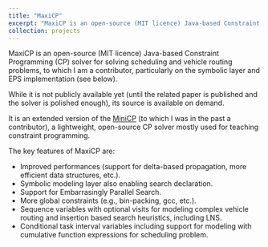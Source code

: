 ```yaml
---
title: "MaxiCP"
excerpt: "MaxiCP is an open-source (MIT licence) Java-based Constraint Programming (CP) solver for solving scheduling and vehicle routing problems."
collection: projects
---
```


MaxiCP is an open-source (MIT licence) Java-based Constraint Programming (CP) solver for solving scheduling and vehicle routing problems, to which I am a contributor, particularly on the symbolic layer and EPS implementation (see below). 

While it is not publicly available yet (until the related paper is published and the solver is polished enough), its source is available on demand.

It is an extended version of the [MiniCP](https://github.com/minicp/minicp) (to which I was in the past a contributor), a lightweight, open-source CP solver mostly used for teaching constraint programming.

The key features of MaxiCP are:

- Improved performances (support for delta-based propagation, more efficient data structures, etc.).
- Symbolic modeling layer also enabling search declaration.
- Support for Embarrasingly Parallel Search.
- More global constraints (e.g., bin-packing, gcc, etc.).
- Sequence variables with optional visits for modeling complex vehicle routing and insertion based search heuristics, including LNS.
- Conditional task interval variables including support for modeling with cumulative function expressions for scheduling problem.
